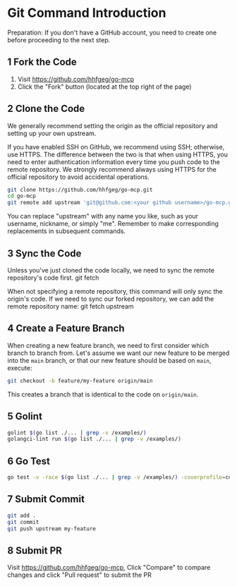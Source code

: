 # Git Command Introduction
Preparation: If you don't have a GitHub account, you need to create one before proceeding to the next step.

## 1 Fork the Code
1. Visit https://github.com/hhfgeg/go-mcp
2. Click the "Fork" button (located at the top right of the page)

## 2 Clone the Code
We generally recommend setting the origin as the official repository and setting up your own upstream.

If you have enabled SSH on GitHub, we recommend using SSH; otherwise, use HTTPS. The difference between the two is that when using HTTPS, you need to enter authentication information every time you push code to the remote repository.
We strongly recommend always using HTTPS for the official repository to avoid accidental operations.

```bash
git clone https://github.com/hhfgeg/go-mcp.git
cd go-mcp
git remote add upstream 'git@github.com:<your github username>/go-mcp.git'
```
You can replace "upstream" with any name you like, such as your username, nickname, or simply "me". Remember to make corresponding replacements in subsequent commands.

## 3 Sync the Code
Unless you've just cloned the code locally, we need to sync the remote repository's code first.
git fetch

When not specifying a remote repository, this command will only sync the origin's code. If we need to sync our forked repository, we can add the remote repository name:
git fetch upstream

## 4 Create a Feature Branch
When creating a new feature branch, we need to first consider which branch to branch from.
Let's assume we want our new feature to be merged into the `main` branch, or that our new feature should be based on `main`, execute:
```bash
git checkout -b feature/my-feature origin/main
```
This creates a branch that is identical to the code on `origin/main`.

## 5 Golint
```bash
golint $(go list ./... | grep -v /examples/)
golangci-lint run $(go list ./... | grep -v /examples/)
```

## 6 Go Test
```bash
go test -v -race $(go list ./... | grep -v /examples/) -coverprofile=coverage.txt -covermode=atomic
```

## 7 Submit Commit
```bash
git add .
git commit
git push upstream my-feature
```

## 8 Submit PR
Visit https://github.com/hhfgeg/go-mcp,
Click "Compare" to compare changes and click "Pull request" to submit the PR
